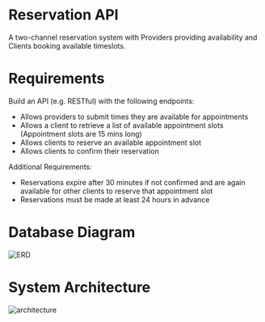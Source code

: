 # Reservation API

A two-channel reservation system with Providers providing availability and Clients booking available timeslots.

# Requirements

Build an API (e.g. RESTful) with the following endpoints:

- Allows providers to submit times they are available for appointments
- Allows a client to retrieve a list of available appointment slots (Appointment slots are 15 mins long)
- Allows clients to reserve an available appointment slot
- Allows clients to confirm their reservation

Additional Requirements:

- Reservations expire after 30 minutes if not confirmed and are again available for other clients to reserve that appointment slot
- Reservations must be made at least 24 hours in advance

# Database Diagram

![ERD](https://i.imgur.com/RFFHvRs.png)

# System Architecture

![architecture](https://i.imgur.com/6A593cE.png)
